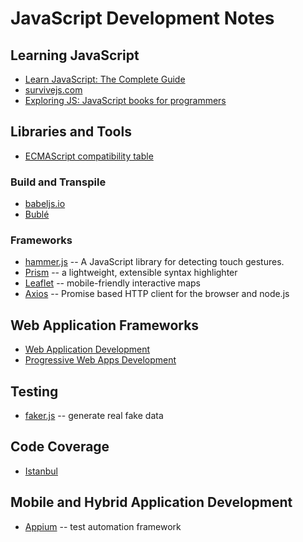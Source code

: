 # JavaScript Development Notes

## Learning JavaScript

+ [Learn JavaScript: The Complete Guide](https://code.tutsplus.com/series/learn-javascript-the-complete-guide--cms-1112)
+ [survivejs.com](https://survivejs.com/)
+ [Exploring JS: JavaScript books for programmers](https://exploringjs.com/)

## Libraries and Tools

+ [ECMAScript compatibility table](https://kangax.github.io/compat-table/es6/)

### Build and Transpile

+ [babeljs.io](https://babeljs.io/)
+ [Bublé](https://buble.surge.sh/)

### Frameworks

+ [hammer.js](https://hammerjs.github.io/) -- A JavaScript library for detecting touch gestures.
+ [Prism](http://prismjs.com/) -- a lightweight, extensible syntax highlighter
+ [Leaflet](https://leafletjs.com/) -- mobile-friendly interactive maps
+ [Axios](https://github.com/axios/axios) -- Promise based HTTP client for the browser and node.js

## Web Application Frameworks

+ [Web Application Development](development-docs/web-development/web-application-development/README.md)
+ [Progressive Web Apps Development](development-docs/web-development/web-application-development/progressive-web-app-development.md)

## Testing

+ [faker.js](https://github.com/marak/Faker.js/) -- generate real fake data

## Code Coverage

+ [Istanbul](https://istanbul.js.org/)

## Mobile and Hybrid Application Development

+ [Appium](http://appium.io/) -- test automation framework
